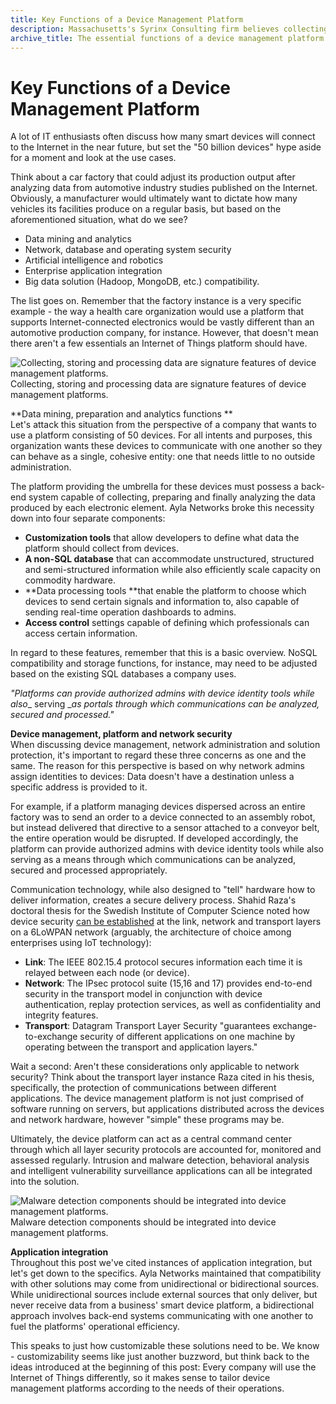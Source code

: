 ```yaml
---
title: Key Functions of a Device Management Platform
description: Massachusetts's Syrinx Consulting firm believes collecting, storing and processing data are signature features of device management platforms.
archive_title: The essential functions of a device management platform
---
```


# Key Functions of a Device Management Platform

A lot of IT enthusiasts often discuss how many smart devices will connect to the Internet in the near future, but set the "50 billion devices" hype aside for a moment and look at the use cases.

Think about a car factory that could adjust its production output after analyzing data from automotive industry studies published on the Internet. Obviously, a manufacturer would ultimately want to dictate how many vehicles its facilities produce on a regular basis, but based on the aforementioned situation, what do we see? 

  * Data mining and analytics
  * Network, database and operating system security 
  * Artificial intelligence and robotics 
  * Enterprise application integration
  * Big data solution (Hadoop, MongoDB, etc.) compatibility. 

The list goes on. Remember that the factory instance is a very specific example - the way a health care organization would use a platform that supports Internet-connected electronics would be vastly different than an automotive production company, for instance. However, that doesn't mean there aren't a few essentials an Internet of Things platform should have. 

![Collecting, storing and processing data are signature features of device management platforms. ](http://pictures.brafton.com/x_0_0_0_14093604_800.jpg)Collecting, storing and processing data are signature features of device management platforms.

**Data mining, preparation and analytics functions **  
Let's attack this situation from the perspective of a company that wants to use a platform consisting of 50 devices. For all intents and purposes, this organization wants these devices to communicate with one another so they can behave as a single, cohesive entity: one that needs little to no outside administration. 

The platform providing the umbrella for these devices must possess a back-end system capable of collecting, preparing and finally analyzing the data produced by each electronic element. Ayla Networks broke this necessity down into four separate components:

  * **Customization tools** that allow developers to define what data the platform should collect from devices.
  * **A non-SQL database** that can accommodate unstructured, structured and semi-structured information while also efficiently scale capacity on commodity hardware. 
  * **Data processing tools **that enable the platform to choose which devices to send certain signals and information to, also capable of sending real-time operation dashboards to admins. 
  * **Access control** settings capable of defining which professionals can access certain information.

In regard to these features, remember that this is a basic overview. NoSQL compatibility and storage functions, for instance, may need to be adjusted based on the existing SQL databases a company uses. 

_"Platforms can provide authorized admins with device identity tools while also__ serving __as portals through which communications can be analyzed, secured and processed."_

**Device management, platform and network security**  
When discussing device management, network administration and solution protection, it's important to regard these three concerns as one and the same. The reason for this perspective is based on why network admins assign identities to devices: Data doesn't have a destination unless a specific address is provided to it.

For example, if a platform managing devices dispersed across an entire factory was to send an order to a device connected to an assembly robot, but instead delivered that directive to a sensor attached to a conveyor belt, the entire operation would be disrupted. If developed accordingly, the platform can provide authorized admins with device identity tools while also serving as a means through which communications can be analyzed, secured and processed appropriately.

Communication technology, while also designed to "tell" hardware how to deliver information, creates a secure delivery process. Shahid Raza's doctoral thesis for the Swedish Institute of Computer Science noted how device security [can be established](http://www.diva-portal.org/smash/get/diva2:619066/FULLTEXT02) at the link, network and transport layers on a 6LoWPAN network (arguably, the architecture of choice among enterprises using IoT technology):

  * **Link**: The IEEE 802.15.4 protocol secures information each time it is relayed between each node (or device). 
  * **Network**: The IPsec protocol suite (15,16 and 17) provides end-to-end security in the transport model in conjunction with device authentication, replay protection services, as well as confidentiality and integrity features. 
  * **Transport**: Datagram Transport Layer Security "guarantees exchange-to-exchange security of different applications on one machine by operating between the transport and application layers." 

Wait a second: Aren't these considerations only applicable to network security? Think about the transport layer instance Raza cited in his thesis, specifically, the protection of communications between different applications. The device management platform is not just comprised of software running on servers, but applications distributed across the devices and network hardware, however "simple" these programs may be.

Ultimately, the device platform can act as a central command center through which all layer security protocols are accounted for, monitored and assessed regularly. Intrusion and malware detection, behavioral analysis and intelligent vulnerability surveillance applications can all be integrated into the solution. 

![Malware detection components should be integrated into device management platforms. ](http://pictures.brafton.com/x_0_0_0_14097888_800.jpg)Malware detection components should be integrated into device management platforms.

**Application integration**  
Throughout this post we've cited instances of application integration, but let's get down to the specifics. Ayla Networks maintained that compatibility with other solutions may come from unidirectional or bidirectional sources. While unidirectional sources include external sources that only deliver, but never receive data from a business' smart device platform, a bidirectional approach involves back-end systems communicating with one another to fuel the platforms' operational efficiency. 

This speaks to just how customizable these solutions need to be. We know - customizability seems like just another buzzword, but think back to the ideas introduced at the beginning of this post: Every company will use the Internet of Things differently, so it makes sense to tailor device management platforms according to the needs of their operations.
